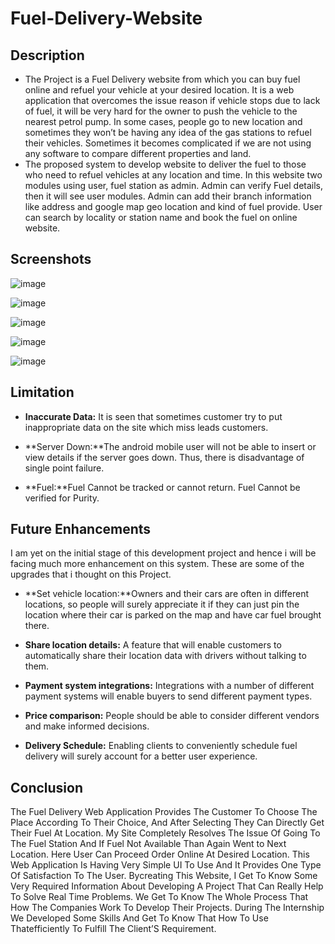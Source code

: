# Fuel-Delivery-Website
## Description

-  The Project is a Fuel Delivery website from which you can buy fuel online and refuel your vehicle at your desired location. It is a web application that overcomes the issue reason if vehicle stops due to lack of fuel, it will be very hard for the owner to push the vehicle to the nearest petrol pump. In some cases, people go to new location and sometimes they won’t be having any idea of the gas stations to refuel their vehicles. Sometimes it becomes complicated if we are not using any software to compare different properties and land.
- The proposed system to develop website to deliver the fuel to those who need to refuel vehicles at any location and time. In this website two modules using user, fuel station as admin. Admin can verify Fuel details, then it will see user modules. Admin can add their branch information like address and google map geo location and kind of fuel provide. User can search by locality or station name and book the fuel on online website.

## Screenshots
![image](https://user-images.githubusercontent.com/90304540/208116303-3546887d-3fec-4861-9de3-c91f363993ba.png)

![image](https://user-images.githubusercontent.com/90304540/208116437-e26f85e9-85e2-42ad-b5f5-5f27afee5b4d.png)

![image](https://user-images.githubusercontent.com/90304540/208116478-0355f393-70ad-4926-a2a1-bc978e661cc4.png)

![image](https://user-images.githubusercontent.com/90304540/208116528-9f91f2e7-c40b-46bc-a16b-e9aa7be301f3.png)

![image](https://user-images.githubusercontent.com/90304540/208116696-b501421f-9b3b-4af4-9311-94426c7fd488.png)


## Limitation

- **Inaccurate Data:** It is seen that sometimes customer try to put inappropriate data on the site which miss leads customers.

- **Server Down:**The android mobile user will not be able to insert or view details if the server goes down. Thus, there is disadvantage of single point failure.

- **Fuel:**Fuel Cannot be tracked or cannot return. Fuel Cannot be verified for Purity.

## Future Enhancements

I am yet on the initial stage of this development project and hence i will be facing much more enhancement on this system. These are some of the upgrades that i thought on this Project.


- **Set vehicle location:**Owners and their cars are often in different locations, so people will surely appreciate it if they can just pin the location where their car is parked on the map and have car fuel brought there.

- **Share location details:** A feature that will enable customers to automatically share their location data with drivers without talking to them.

- **Payment system integrations:** Integrations with a number of different payment systems will enable buyers to send different payment types.

- **Price comparison:** People should be able to consider different vendors and make informed decisions.

- **Delivery Schedule:** Enabling clients to conveniently schedule fuel delivery will surely account for a better user experience.

## Conclusion
The Fuel Delivery Web Application Provides The Customer To Choose The Place According To Their Choice, And After Selecting They Can Directly Get Their Fuel At Location. My Site Completely Resolves The Issue Of Going To The Fuel Station And If Fuel Not Available Than Again Went to Next Location. Here User Can Proceed Order Online At Desired Location. This Web Application Is Having Very Simple UI To Use And It Provides One Type Of Satisfaction To The User. Bycreating This Website, I Get To Know Some Very Required Information About Developing A Project That Can Really Help To Solve Real Time Problems. We Get To Know The Whole Process That How The Companies Work To Develop Their Projects. During The Internship We Developed Some Skills And Get To Know That How To Use Thatefficiently To Fulfill The Client’S Requirement.
